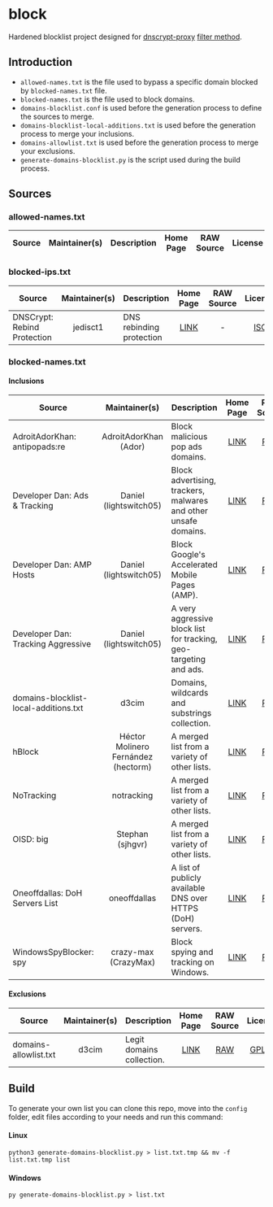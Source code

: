 # block

Hardened blocklist project designed for [dnscrypt-proxy](https://github.com/DNSCrypt/dnscrypt-proxy) [filter method](https://github.com/DNSCrypt/dnscrypt-proxy/wiki/Filters).

## Introduction

- `allowed-names.txt` is the file used to bypass a specific domain blocked by `blocked-names.txt` file.
- `blocked-names.txt` is the file used to block domains.
- `domains-blocklist.conf` is used before the generation process to define the sources to merge.
- `domains-blocklist-local-additions.txt` is used before the generation process to merge your inclusions.
- `domains-allowlist.txt` is used before the generation process to merge your exclusions.
- `generate-domains-blocklist.py` is the script used during the build process.

## Sources

### allowed-names.txt

| Source | Maintainer(s) | Description | Home Page | RAW Source | License |
|--------|:-------------:|-------------|:---------:|:----------:|:-------:|

### blocked-ips.txt

| Source | Maintainer(s) | Description | Home Page | RAW Source | License |
|--------|:-------------:|-------------|:---------:|:----------:|:-------:|
DNSCrypt: Rebind Protection | jedisct1 | DNS rebinding protection | [LINK](https://github.com/DNSCrypt/dnscrypt-proxy/wiki/Filters#dns-rebinding-protection) | - | [ISC](https://github.com/DNSCrypt/dnscrypt-proxy/blob/master/LICENSE) |

### blocked-names.txt

#### Inclusions

| Source | Maintainer(s) | Description | Home Page | RAW Source | License |
|--------|:-------------:|-------------|:---------:|:----------:|:-------:|
AdroitAdorKhan: antipopads:re | AdroitAdorKhan (Ador) | Block malicious pop ads domains. | [LINK](https://github.com/AdroitAdorKhan/antipopads-re) | [RAW](https://raw.githubusercontent.com/AdroitAdorKhan/antipopads-re/master/formats/domains.txt) | [MIT](https://github.com/AdroitAdorKhan/antipopads-re/blob/master/LICENSE) |
Developer Dan: Ads & Tracking | Daniel (lightswitch05) | Block advertising, trackers, malwares and other unsafe domains. | [LINK](https://github.com/lightswitch05/hosts) | [RAW](https://www.github.developerdan.com/hosts/lists/ads-and-tracking-extended.txt) | [Apache-2.0](https://github.com/lightswitch05/hosts/blob/master/LICENSE) |
Developer Dan: AMP Hosts | Daniel (lightswitch05) | Block Google's Accelerated Mobile Pages (AMP). | [LINK](https://github.com/lightswitch05/hosts) | [RAW](https://www.github.developerdan.com/hosts/lists/amp-hosts-extended.txt) | [Apache-2.0](https://github.com/lightswitch05/hosts/blob/master/LICENSE) |
Developer Dan: Tracking Aggressive | Daniel (lightswitch05) | A very aggressive block list for tracking, geo-targeting and ads. | [LINK](https://github.com/lightswitch05/hosts) | [RAW](https://www.github.developerdan.com/hosts/lists/tracking-aggressive-extended.txt) | [Apache-2.0](https://github.com/lightswitch05/hosts/blob/master/LICENSE) |
domains-blocklist-local-additions.txt | d3cim | Domains, wildcards and substrings collection. | [LINK](https://github.com/d3cim) | [RAW](https://raw.githubusercontent.com/d3cim/block/master/config/domains-blocklist-local-additions.txt) | [GPLv3](https://github.com/d3cim/block/blob/master/LICENSE.md) |
hBlock | Héctor Molinero Fernández (hectorm) | A merged list from a variety of other lists. | [LINK](https://github.com/hectorm/hblock) | [RAW](https://hblock.molinero.dev/hosts_domains.txt) | [MIT](https://github.com/hectorm/hblock/blob/master/LICENSE.md) |
NoTracking | notracking | A merged list from a variety of other lists. | [LINK](https://github.com/notracking/hosts-blocklists) | [RAW](https://raw.githubusercontent.com/notracking/hosts-blocklists/master/dnscrypt-proxy/dnscrypt-proxy.blacklist.txt) | All Rights Reserved |
OISD: big | Stephan (sjhgvr) | A merged list from a variety of other lists. | [LINK](https://oisd.nl/) | [RAW](https://big.oisd.nl/domainswild) | All Rights Reserved |
Oneoffdallas: DoH Servers List | oneoffdallas | A list of publicly available DNS over HTTPS (DoH) servers. | [LINK](https://github.com/oneoffdallas/dohservers) | [RAW](https://raw.githubusercontent.com/oneoffdallas/dohservers/master/list.txt) | [MIT](https://github.com/oneoffdallas/dohservers/blob/master/LICENSE) |
WindowsSpyBlocker: spy | crazy-max (CrazyMax) | Block spying and tracking on Windows. | [LINK](https://github.com/crazy-max/WindowsSpyBlocker) | [RAW](https://raw.githubusercontent.com/crazy-max/WindowsSpyBlocker/master/data/dnscrypt/spy.txt) | [MIT](https://github.com/crazy-max/WindowsSpyBlocker/blob/master/LICENSE) |

#### Exclusions

| Source | Maintainer(s) | Description | Home Page | RAW Source | License |
|--------|:-------------:|-------------|:---------:|:----------:|:-------:|
domains-allowlist.txt | d3cim | Legit domains collection. | [LINK](https://github.com/d3cim) | [RAW](https://raw.githubusercontent.com/d3cim/block/master/config/domains-allowlist.txt) | [GPLv3](https://github.com/d3cim/block/blob/master/LICENSE.md) |

## Build

To generate your own list you can clone this repo, move into the `config` folder, edit files according to your needs and run this command:

#### Linux
```
python3 generate-domains-blocklist.py > list.txt.tmp && mv -f list.txt.tmp list
```
#### Windows
```
py generate-domains-blocklist.py > list.txt
```

